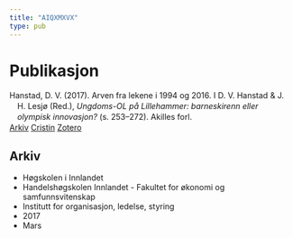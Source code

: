 ```yaml
---
title: "AIQXMXVX"
type: pub
---
```

<h1>Publikasjon</h1>
<article id="csl-bib-container-AIQXMXVX" class="csl-bib-container">
  <div class="csl-bib-body" style="line-height: 1.35; padding-left: 1em; text-indent:-1em;">
  <div class="csl-entry">Hanstad, D. V. (2017). Arven fra lekene i 1994 og 2016. I D. V. Hanstad &amp; J. H. Lesj&#xF8; (Red.), <i>Ungdoms-OL p&#xE5; Lillehammer: barneskirenn eller olympisk innovasjon?</i> (s. 253&#x2013;272). Akilles forl.</div>
</div>
  <div class="csl-bib-buttons">
    <a href="#taxonomy-article-AIQXMXVX" class="csl-bib-button">Arkiv</a>
    <a href alt="Cristin URL" class="csl-bib-button">Cristin</a>
    <a href alt="Zotero URL" class="csl-bib-button">Zotero</a>
  </div>
  <div id="csl-bib-meta-container-AIQXMXVX"></div>
</article>
<div id="csl-bib-meta-AIQXMXVX" class="csl-bib-meta">
  <article id="taxonomy-article-AIQXMXVX" class="taxonomy-article">
    <h1>Arkiv</h1>
    <ul>
      <li>Høgskolen i Innlandet</li>
      <li>Handelshøgskolen Innlandet - Fakultet for økonomi og samfunnsvitenskap</li>
      <li>Institutt for organisasjon, ledelse, styring</li>
      <li>2017</li>
      <li>Mars</li>
    </ul>
  </article>
</div>
